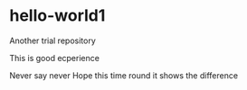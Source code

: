 # hello-world1
Another trial repository


This is good ecperience

Never say never
Hope this time round it shows the difference
